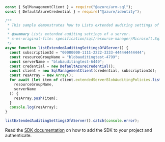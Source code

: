 ```javascript
const { SqlManagementClient } = require("@azure/arm-sql");
const { DefaultAzureCredential } = require("@azure/identity");

/**
 * This sample demonstrates how to Lists extended auditing settings of a server.
 *
 * @summary Lists extended auditing settings of a server.
 * x-ms-original-file: specification/sql/resource-manager/Microsoft.Sql/preview/2020-11-01-preview/examples/ServerExtendedAuditingSettingsList.json
 */
async function listExtendedAuditingSettingsOfAServer() {
  const subscriptionId = "00000000-1111-2222-3333-444444444444";
  const resourceGroupName = "blobauditingtest-4799";
  const serverName = "blobauditingtest-6440";
  const credential = new DefaultAzureCredential();
  const client = new SqlManagementClient(credential, subscriptionId);
  const resArray = new Array();
  for await (let item of client.extendedServerBlobAuditingPolicies.listByServer(
    resourceGroupName,
    serverName
  )) {
    resArray.push(item);
  }
  console.log(resArray);
}

listExtendedAuditingSettingsOfAServer().catch(console.error);
```

Read the [SDK documentation](https://github.com/Azure/azure-sdk-for-js/blob/%40azure%2Farm-sql_9.0.1/sdk/sql/arm-sql/README.md) on how to add the SDK to your project and authenticate.
